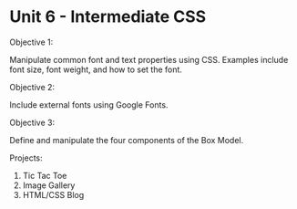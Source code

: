 # Unit 6 - Intermediate CSS

Objective 1:

Manipulate common font and text properties using CSS. Examples include font size, font weight, and how to set the font. 

Objective 2:

Include external fonts using Google Fonts.

Objective 3:

Define and manipulate the four components of the Box Model.

Projects:

  1. Tic Tac Toe
  2. Image Gallery
  3. HTML/CSS Blog